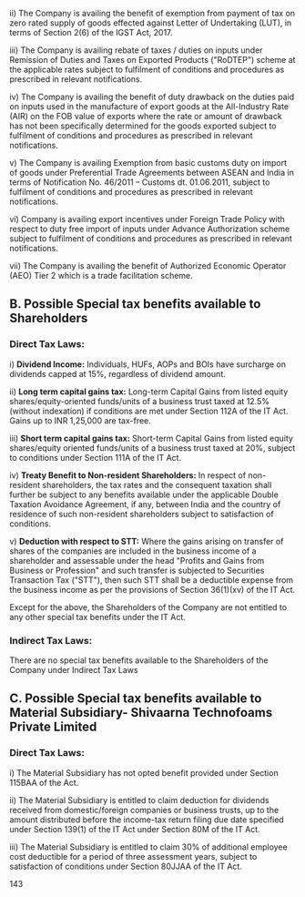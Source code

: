 ii) The Company is availing the benefit of exemption from payment of tax on zero rated supply of goods effected against Letter of Undertaking (LUT), in terms of Section 2(6) of the IGST Act, 2017.

iii) The Company is availing rebate of taxes / duties on inputs under Remission of Duties and Taxes on Exported Products ("RoDTEP") scheme at the applicable rates subject to fulfilment of conditions and procedures as prescribed in relevant notifications.

iv) The Company is availing the benefit of duty drawback on the duties paid on inputs used in the manufacture of export goods at the All-Industry Rate (AIR) on the FOB value of exports where the rate or amount of drawback has not been specifically determined for the goods exported subject to fulfilment of conditions and procedures as prescribed in relevant notifications.

v) The Company is availing Exemption from basic customs duty on import of goods under Preferential Trade Agreements between ASEAN and India in terms of Notification No. 46/2011 – Customs dt. 01.06.2011, subject to fulfilment of conditions and procedures as prescribed in relevant notifications.

vi) Company is availing export incentives under Foreign Trade Policy with respect to duty free import of inputs under Advance Authorization scheme subject to fulfilment of conditions and procedures as prescribed in relevant notifications.

vii) The Company is availing the benefit of Authorized Economic Operator (AEO) Tier 2 which is a trade facilitation scheme.

## B. Possible Special tax benefits available to Shareholders

### Direct Tax Laws:

i) **Dividend Income:** Individuals, HUFs, AOPs and BOIs have surcharge on dividends capped at 15%, regardless of dividend amount.

ii) **Long term capital gains tax:** Long-term Capital Gains from listed equity shares/equity-oriented funds/units of a business trust taxed at 12.5% (without indexation) if conditions are met under Section 112A of the IT Act. Gains up to INR 1,25,000 are tax-free.

iii) **Short term capital gains tax:** Short-term Capital Gains from listed equity shares/equity oriented funds/units of a business trust taxed at 20%, subject to conditions under Section 111A of the IT Act.

iv) **Treaty Benefit to Non-resident Shareholders:** In respect of non-resident shareholders, the tax rates and the consequent taxation shall further be subject to any benefits available under the applicable Double Taxation Avoidance Agreement, if any, between India and the country of residence of such non-resident shareholders subject to satisfaction of conditions.

v) **Deduction with respect to STT:** Where the gains arising on transfer of shares of the companies are included in the business income of a shareholder and assessable under the head "Profits and Gains from Business or Profession" and such transfer is subjected to Securities Transaction Tax ("STT"), then such STT shall be a deductible expense from the business income as per the provisions of Section 36(1)(xv) of the IT Act.

Except for the above, the Shareholders of the Company are not entitled to any other special tax benefits under the IT Act.

### Indirect Tax Laws:

There are no special tax benefits available to the Shareholders of the Company under Indirect Tax Laws

## C. Possible Special tax benefits available to Material Subsidiary- Shivaarna Technofoams Private Limited

### Direct Tax Laws:

i) The Material Subsidiary has not opted benefit provided under Section 115BAA of the Act.

ii) The Material Subsidiary is entitled to claim deduction for dividends received from domestic/foreign companies or business trusts, up to the amount distributed before the income-tax return filing due date specified under Section 139(1) of the IT Act under Section 80M of the IT Act.

iii) The Material Subsidiary is entitled to claim 30% of additional employee cost deductible for a period of three assessment years, subject to satisfaction of conditions under Section 80JJAA of the IT Act.

143